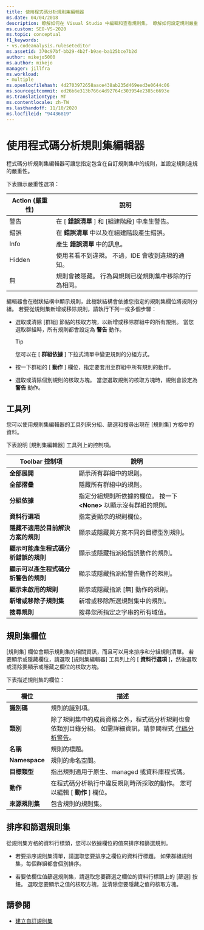 ```yaml
---
title: 使用程式碼分析規則集編輯器
ms.date: 04/04/2018
description: 瞭解如何在 Visual Studio 中編輯和查看規則集。 瞭解如何設定規則嚴重性、在自訂集中指定規則，以及調整規則集方格中的資料。
ms.custom: SEO-VS-2020
ms.topic: conceptual
f1_keywords:
- vs.codeanalysis.ruleseteditor
ms.assetid: 370c97bf-bb29-4b2f-b9ae-ba125bce7b2d
author: mikejo5000
ms.author: mikejo
manager: jillfra
ms.workload:
- multiple
ms.openlocfilehash: 4d2703972658aace438ab235d469eed3e0644c06
ms.sourcegitcommit: ed26b6e313b766c4d92764c303954e2385c6693e
ms.translationtype: MT
ms.contentlocale: zh-TW
ms.lasthandoff: 11/10/2020
ms.locfileid: "94436819"
---
```

# <a name="use-the-code-analysis-rule-set-editor"></a>使用程式碼分析規則集編輯器

程式碼分析規則集編輯器可讓您指定包含在自訂規則集中的規則，並設定規則違規的嚴重性。

下表顯示嚴重性選項：

|Action (嚴重性) |說明|
|-|-|
|警告|在 [ **錯誤清單** ] 和 [組建階段] 中產生警告。|
|錯誤|在 **錯誤清單** 中以及在組建階段產生錯誤。|
|Info|產生 **錯誤清單** 中的訊息。|
|Hidden|使用者看不到違規。 不過，IDE 會收到違規的通知。|
|無|規則會被隱藏。 行為與規則已從規則集中移除的行為相同。|

編輯器會在樹狀結構中顯示規則，此樹狀結構會依據您指定的規則集欄位將規則分組。 若要從規則集新增或移除規則，請執行下列一或多個步驟：

- 選取或清除 [群組] 節點的核取方塊，以新增或移除群組中的所有規則。 當您選取群組時，所有規則都會設定為 **警告** 動作。

   > [!TIP]
   > 您可以在 [ **群組依據** ] 下拉式清單中變更規則的分組方式。

- 按一下群組的 [ **動作** ] 欄位，指定要套用至群組中所有規則的動作。

- 選取或清除個別規則的核取方塊。 當您選取規則的核取方塊時，規則會設定為 **警告** 動作。

## <a name="toolbar"></a>工具列

您可以使用規則集編輯器的工具列來分組、篩選和搜尋出現在 [規則集] 方格中的資料。

下表說明 [規則集編輯器] 工具列上的控制項。

|Toolbar 控制項|說明|
|---------------------|-----------------|
|**全部展開**|顯示所有群組中的規則。|
|**全部摺疊**|隱藏所有群組中的規則。|
|**分組依據**|指定分組規則所依據的欄位。 按一下 **\<None>** 以顯示沒有群組的規則。|
|**資料行選項**|指定要顯示的規則欄位。|
|**隱藏不適用於目前解決方案的規則**|顯示或隱藏與方案不同的目標型別規則。|
|**顯示可能產生程式碼分析錯誤的規則**|顯示或隱藏指派給錯誤動作的規則。|
|**顯示可以產生程式碼分析警告的規則**|顯示或隱藏指派給警告動作的規則。|
|**顯示未啟用的規則**|顯示或隱藏指派 [無] 動作的規則。|
|**新增或移除子規則集**|新增或移除所選規則集中的規則。|
|**搜尋規則**|搜尋您所指定之字串的所有域值。|

## <a name="rule-set-fields"></a>規則集欄位

[規則集] 欄位會顯示規則集的相關資訊，而且可以用來排序和分組規則清單。 若要顯示或隱藏欄位，請選取 [規則集編輯器] 工具列上的 [ **資料行選項** ]，然後選取或清除要顯示或隱藏之欄位的核取方塊。

下表描述規則集的欄位：

|欄位|描述|
|-----------|-----------------|
|**識別碼**|規則的識別項。|
|**類別**|除了規則集中的成員資格之外，程式碼分析規則也會依類別目錄分組。 如需詳細資訊，請參閱程式 [代碼分析警告](/dotnet/fundamentals/code-analysis/quality-rules/index)。|
|**名稱**|規則的標題。|
|**Namespace**|規則的命名空間。|
|**目標類型**|指出規則適用于原生、managed 或資料庫程式碼。|
|**動作**|在程式碼分析執行中違反規則時所採取的動作。 您可以編輯 [ **動作** ] 欄位。|
|**來源規則集**|包含規則的規則集。|

## <a name="sort-and-filter-rule-sets"></a>排序和篩選規則集

從規則集方格的資料行標頭，您可以依據欄位的值來排序和篩選規則。

- 若要排序規則集清單，請選取您要排序之欄位的資料行標題。 如果群組規則集，每個群組都會個別排序。

- 若要依欄位值篩選規則集，請選取您要篩選之欄位的資料行標頭上的 [篩選] 按鈕。 選取您要顯示之值的核取方塊，並清除您要隱藏之值的核取方塊。

## <a name="see-also"></a>請參閱

- [建立自訂規則集](../code-quality/how-to-create-a-custom-rule-set.md)
